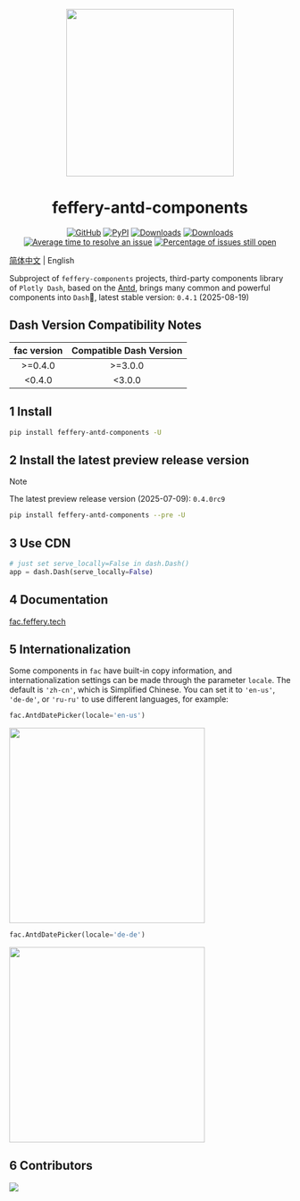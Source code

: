<p align="center">
	<img src="./fac-logo.svg" height=300></img>
</p>
<h1 align="center">feffery-antd-components</h1>
<div align="center">

[![GitHub](https://shields.io/badge/license-MIT-informational)](https://github.com/CNFeffery/feffery-antd-components/blob/master/LICENSE)
[![PyPI](https://img.shields.io/pypi/v/feffery-antd-components.svg?color=dark-green)](https://pypi.org/project/feffery-antd-components/)
[![Downloads](https://static.pepy.tech/badge/feffery-antd-components)](https://pepy.tech/project/feffery-antd-components)
[![Downloads](https://static.pepy.tech/badge/feffery-antd-components/month)](https://pepy.tech/project/feffery-antd-components)
[![Average time to resolve an issue](http://isitmaintained.com/badge/resolution/CNFeffery/feffery-antd-components.svg)](http://isitmaintained.com/project/CNFeffery/feffery-antd-components "Average time to resolve an issue")
[![Percentage of issues still open](http://isitmaintained.com/badge/open/CNFeffery/feffery-antd-components.svg)](http://isitmaintained.com/project/CNFeffery/feffery-antd-components "Percentage of issues still open")

</div>

[简体中文](./README.md) | English

Subproject of `feffery-components` projects, third-party components library of `Plotly Dash`, based on the [Antd](https://github.com/ant-design/ant-design), brings many common and powerful components into `Dash`🥳, latest stable version: `0.4.1` (2025-08-19)

## Dash Version Compatibility Notes

| fac version | Compatible Dash Version |
| :--------: | :---------------------: |
| >=0.4.0    |        >=3.0.0          |
| <0.4.0     |         <3.0.0          |

## 1 Install

```bash
pip install feffery-antd-components -U
```

## 2 Install the latest preview release version

> [!NOTE]  
> The latest preview release version (2025-07-09): `0.4.0rc9`

```bash
pip install feffery-antd-components --pre -U
```

## 3 Use CDN

```Python
# just set serve_locally=False in dash.Dash()
app = dash.Dash(serve_locally=False)
```

## 4 Documentation

<a href='http://fac.feffery.tech/' target='_blank'>fac.feffery.tech</a>

## 5 Internationalization

Some components in `fac` have built-in copy information, and internationalization settings can be made through the parameter `locale`. The default is `'zh-cn'`, which is Simplified Chinese. You can set it to `'en-us'`, `'de-de'`, or `'ru-ru'` to use different languages, for example:

```Python
fac.AntdDatePicker(locale='en-us')
```

<img src="./images/国际化示例_en-us.png" height=350></img>

```Python
fac.AntdDatePicker(locale='de-de')
```

<img src="./images/国际化示例_de-de.png" height=350></img>

## 6 Contributors

<a href = "https://github.com/CNFeffery/feffery-antd-components/graphs/contributors">
  <img src = "https://contrib.rocks/image?repo=CNFeffery/feffery-antd-components"/>
</a>
